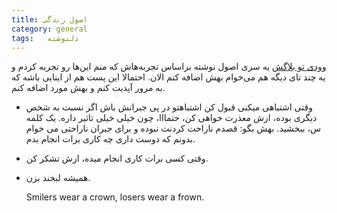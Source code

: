 ```yaml
---
title: اصول زندگی
category: general
tags:   دلنوشته
---
```


[وودی تو بلاگش](https://zireasemanekhoda2.blogsky.com/principles) یه سری اصول نوشته براساس تجربه‌هاش که منم این‌ها رو تجربه کردم و یه چند تای دیگه هم می‌خوام بهش اضافه کنم الان. احتمالا این پست هم از اینایی باشه که به مرور آپدیت کنم و بهش مورد اضافه کنم.


  * وقتی اشتباهی میکنی قبول کن اشتباهتو در پی جبرانش باش
اگر نسبت به شخص دیگری بوده، ازش معذرت خواهی کن، حتمااا، چون خیلی خیلی تاثیر داره. یک کلمه س، ببخشید. بهش بگو: قصدم ناراحت کردنت نبوده و برای جبران ناراحتی می خوام بدونم که دوست داری چه کاری برات انجام بدم.


  * وقتی کسی برات کاری انجام میده، ازش تشکر کن.


  * همیشه لبخند بزن.


    Smilers wear a crown, losers wear a frown.

